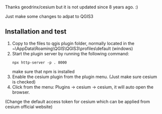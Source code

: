 Thanks geodrinx/cesium but it is not updated since 8 years ago. :)

Just make some changes to adpat to QGIS3

Installation and test
-------------
1. Copy to the files to qgis plugin folder, normally located in the ~\AppData\Roaming\QGIS\QGIS3\profiles\default (windows)
2. Start the plugin server by running the following command:
   ```shell
   npx http-server -p . 8000
   ```
   make sure that npm is installed
3. Enable the cesium plugin from the plugin menu. (Just make sure cesium is checked)
4. Click from the menu: Plugins -> cesium -> cesium, it will auto open the browser.


(Change the default access token for cesium which can be applied from cesium official website)
